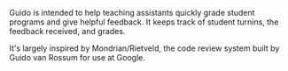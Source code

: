 Guido is intended to help teaching assistants quickly grade student programs and give helpful feedback. It keeps track of student turnins, the feedback received, and grades.

It's largely inspired by Mondrian/Rietveld, the code review system built by Guido van Rossum for use at Google.